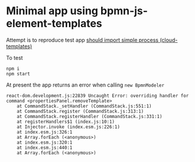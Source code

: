 # Minimal app using bpmn-js-element-templates

Attempt is to reproduce test app [should import simple process (cloud-templates)](https://github.com/bpmn-io/bpmn-js-element-templates/blob/ce81139dce1af6cc95647e27b8caa558700cd7ed/test/spec/Example.spec.js#L170)

To test
```
npm i
npm start
```

At present the app returns an error when calling `new BpmnModeler`

```
react-dom.development.js:22839 Uncaught Error: overriding handler for command <propertiesPanel.removeTemplate>
    at CommandStack._setHandler (CommandStack.js:551:1)
    at CommandStack.register (CommandStack.js:313:1)
    at CommandStack.registerHandler (CommandStack.js:331:1)
    at registerHandlers$1 (index.js:10:1)
    at Injector.invoke (index.esm.js:226:1)
    at index.esm.js:326:1
    at Array.forEach (<anonymous>)
    at index.esm.js:320:1
    at index.esm.js:440:1
    at Array.forEach (<anonymous>)
```